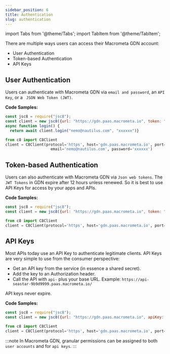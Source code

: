 ```yaml
---
sidebar_position: 6
title: Authentication
slug: authentication
---
```


import Tabs from '@theme/Tabs';
import TabItem from '@theme/TabItem';

There are multiple ways users can access their Macrometa GDN account:

* User Authentication
* Token-based Authentication
* API Keys

## User Authentication

Users can authenticate with Macrometa GDN via `email and password`, an `API Key`, or a ` JSON Web Token (JWT)`.

**Code Samples:**

<Tabs groupId="operating-systems">

<TabItem value="js" label="Javascript">

```js
const jsc8 = require("jsc8");
const client = new jsc8({url: "https://gdn.paas.macrometa.io", token: "", fabricName: '_system'});
async function login() {
  return await client.login("nemo@nautilus.com", "xxxxxx")}
```

</TabItem>
<TabItem value="py" label="Python">

```py
from c8 import C8Client
client = C8Client(protocol='https', host='gdn.paas.macrometa.io', port=443, 
                    email='nemo@nautilus.com', password='xxxxxx')
```

</TabItem>
</Tabs>  

## Token-based Authentication

Users can also authenticate with Macrometa GDN via `Json web tokens`. The `JWT Tokens` in GDN expire after 12 hours unless renewed. So it is best to use API Keys for access by your apps and APIs.

**Code Samples:**

<Tabs groupId="operating-systems">

<TabItem value="js" label="Javascript">

```js
const jsc8 = require("jsc8");
const client = new jsc8({url: "https://gdn.paas.macrometa.io", token: "xxxxxx", fabricName: '_system'});
```

</TabItem>
<TabItem value="py" label="Python">

```py
from c8 import C8Client
client = C8Client(protocol='https', host='gdn.paas.macrometa.io', port=443, token=<your tokeb>)
```

</TabItem>
</Tabs>  

## API Keys

Most APIs today use an API Key to authenticate legitimate clients. API Keys are very simple to use from the consumer perspective:

* Get an API key from the service (in essence a shared secret).
* Add the key to an Authorization header.
* Call the API with `api-` plus your base URL. Example: `https://api-seastar-9b9d9999.paas.macrometa.io/`

API keys never expire.

**Code Samples:**

<Tabs groupId="operating-systems">
<TabItem value="js" label="Javascript">

```js
const jsc8 = require("jsc8");
const client = new jsc8({url: "https://gdn.paas.macrometa.io", apiKey: "xxxxx", fabricName: '_system'});
```

</TabItem>
<TabItem value="py" label="Python">

```py
from c8 import C8Client
client = C8Client(protocol='https', host='gdn.paas.macrometa.io', port=443, apikey="xxxxxxx")
```

</TabItem>
</Tabs>  


:::note
In Macrometa GDN, granular permissions can be assigned to both `user accounts` and for `api keys`.
:::
